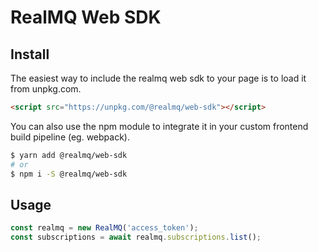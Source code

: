 # RealMQ Web SDK

## Install

The easiest way to include the realmq web sdk to your page is to load it from unpkg.com.

```html
<script src="https://unpkg.com/@realmq/web-sdk"></script>
```

You can also use the npm module to integrate it in your custom frontend build pipeline (eg. webpack).

```bash
$ yarn add @realmq/web-sdk
# or
$ npm i -S @realmq/web-sdk
```

## Usage

```js
const realmq = new RealMQ('access_token');
const subscriptions = await realmq.subscriptions.list();
```
